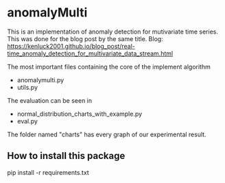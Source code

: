 # anomalyMulti

This is an implementation of anomaly detection for mutivariate time series. This was done for the blog post by the same title.
Blog: https://kenluck2001.github.io/blog_post/real-time_anomaly_detection_for_multivariate_data_stream.html

The most important files containing the core of the implement algorithm
- anomalymulti.py
- utils.py

The evaluation can be seen in
- normal_distribution_charts_with_example.py
- eval.py

The folder named "charts" has every graph of our experimental result.

## How to install this package
pip install -r requirements.txt
